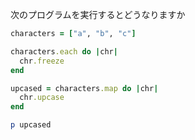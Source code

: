 次のプログラムを実行するとどうなりますか

```ruby
characters = ["a", "b", "c"]

characters.each do |chr|
  chr.freeze
end

upcased = characters.map do |chr|
  chr.upcase
end

p upcased
```
